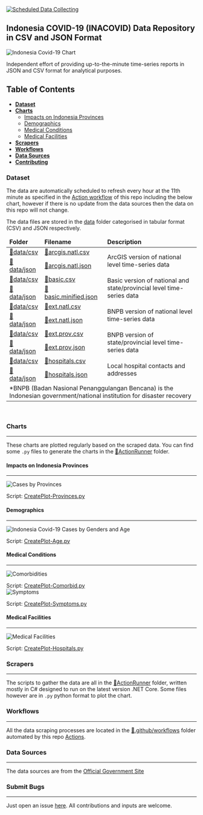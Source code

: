 [![Scheduled Data Collecting](https://github.com/erlange/INACOVID/workflows/Report%20Collecting/badge.svg)](https://github.com/erlange/INACOVID/actions?query=workflow%3A%22Report+Collecting%22)

## Indonesia COVID-19 (INACOVID) Data Repository in CSV and JSON Format

![Indonesia Covid-19 Chart](https://raw.githubusercontent.com/erlange/INACOVID/master/data/plot/inachart.png)


Independent effort of providing up-to-the-minute time-series reports in JSON and CSV format for analytical purposes.

## Table of Contents
* [**Dataset**](#dataset)
* [**Charts**](#charts)
  * [Impacts on Indonesia Provinces](#impacts-on-indonesia-provinces)
  * [Demographics](#demographics)
  * [Medical Conditions](#medical-conditions)
  * [Medical Facilities](#medical-facilities)
* [**Scrapers**](#scrapers)
* [**Workflows**](#workflow)
* [**Data Sources**](#data-sources)
* [**Contributing**](#submit-bugs)


### Dataset
The data are automatically scheduled to refresh every hour at the 11th minute as specified in the [Action workflow](https://github.com/erlange/INACOVID/actions) of this repo including the below chart, however if there is no update from the data sources then the data on this repo will not change.


The data files are stored in the [data](https://github.com/erlange/INACOVID/tree/master/data) folder categorised in tabular format (CSV) and JSON respectively.

<table>
<thead>
<tr>
<td><b>Folder</b></td>
<td><b>Filename</b></td>
<td ><b>Description</b></td>
</thead>
<tbody>
<tr>
<td><a href=https://github.com/erlange/INACOVID/tree/master/data/csv>📁data/csv</a></td>
<td><a href=https://github.com/erlange/INACOVID/blob/master/data/csv/arcgis.natl.csv>📄arcgis.natl.csv</a></td>
<td rowspan=2>ArcGIS version of national level time-series data
</td>
</tr>
<tr>
<td><a href=https://github.com/erlange/INACOVID/tree/master/data/json>📁data/json</a></td>
<td><a href=https://github.com/erlange/INACOVID/blob/master/data/json/arcgis.natl.json>📜arcgis.natl.json</a></td>
</td>
</tr>

<tr>
<td><a href=https://github.com/erlange/INACOVID/tree/master/data/csv>📁data/csv</a></td>
<td><a href=https://github.com/erlange/INACOVID/blob/master/data/csv/basic.csv>📄basic.csv</a></td>
<td rowspan=2>Basic version of national and state/provincial level time-series data
</td>
</tr>
<tr>
<td><a href=https://github.com/erlange/INACOVID/tree/master/data/json>📁data/json</a></td>
<td><a href=https://github.com/erlange/INACOVID/blob/master/data/json/basic.minified.json>📜basic.minified.json</a></td>
</td>
</tr>

<tr>
<td><a href=https://github.com/erlange/INACOVID/tree/master/data/csv>📁data/csv</a></td>
<td><a href=https://github.com/erlange/INACOVID/blob/master/data/csv/ext.natl.csv>📄ext.natl.csv</a></td>
<td rowspan=2>BNPB version of national level time-series data
</td>
</tr>
<tr>
<td><a href=https://github.com/erlange/INACOVID/tree/master/data/json>📁data/json</a></td>
<td><a href=https://github.com/erlange/INACOVID/blob/master/data/json/ext.natl.json>📜ext.natl.json</a></td>
</td>
</tr>

<tr>
<td><a href=https://github.com/erlange/INACOVID/tree/master/data/csv>📁data/csv</a></td>
<td><a href=https://github.com/erlange/INACOVID/blob/master/data/csv/ext.prov.csv>📄ext.prov.csv</a></td>
<td rowspan=2>BNPB version of state/provincial level time-series data
</td>
</tr>
<tr>
<td><a href=https://github.com/erlange/INACOVID/tree/master/data/json>📁data/json</a></td>
<td><a href=https://github.com/erlange/INACOVID/blob/master/data/json/ext.prov.json>📜ext.prov.json</a></td>
</td>
</tr>

<tr>
<td><a href=https://github.com/erlange/INACOVID/tree/master/data/csv>📁data/csv</a></td>
<td><a href=https://github.com/erlange/INACOVID/blob/master/data/csv/hospitals.csv>📄hospitals.csv</a></td>
<td rowspan=2>Local hospital contacts and addresses
</td>
</tr>
<tr>
<td><a href=https://github.com/erlange/INACOVID/tree/master/data/json>📁data/json</a></td>
<td><a href=https://github.com/erlange/INACOVID/blob/master/data/json/hospitals.json>📜hospitals.json</a></td>
</td>
</tr>

<tr>
<td colspan=3>*BNPB (Badan Nasional Penanggulangan Bencana) is the Indonesian government/national institution for disaster recovery</td>
</tr>

</tbody>
</table>
<br>

### Charts
---
These charts are plotted regularly based on the scraped data. You can find some `.py` files to generate the charts in the [📁ActionRunner](https://github.com/erlange/INACOVID/tree/master/ActionRunner) folder.
<br>

#### Impacts on Indonesia Provinces
---
![Cases by Provinces](https://raw.githubusercontent.com/erlange/INACOVID/master/data/plot/inaprovinces.png)

Script: [CreatePlot-Provinces.py](https://github.com/erlange/INACOVID/blob/master/ActionRunner/CreatePlot-Provinces.py)
<br>
#### Demographics
---

![Indonesia Covid-19 Cases by Genders and Age](https://raw.githubusercontent.com/erlange/INACOVID/master/data/plot/inagender.png)

Script: [CreatePlot-Age.py](https://github.com/erlange/INACOVID/blob/master/ActionRunner/CreatePlot-Age.py)
<br>
#### Medical Conditions
---

![Comorbidities](https://raw.githubusercontent.com/erlange/INACOVID/master/data/plot/inacomorbid.png)

Script: [CreatePlot-Comorbid.py](https://github.com/erlange/INACOVID/blob/master/ActionRunner/CreatePlot-Comorbid.py)
<br>
![Symptoms](https://raw.githubusercontent.com/erlange/INACOVID/master/data/plot/inasymptoms.png)

Script: [CreatePlot-Symptoms.py](https://github.com/erlange/INACOVID/blob/master/ActionRunner/CreatePlot-Symptoms.py)
<br>

#### Medical Facilities
---

![Medical Facilities](https://raw.githubusercontent.com/erlange/INACOVID/master/data/plot/inahosp.png)

Script: [CreatePlot-Hospitals.py](https://github.com/erlange/INACOVID/blob/master/ActionRunner/CreatePlot-Hospitals.py)
<br>

### Scrapers
---
The scripts to gather the data are all in the [📁ActionRunner](https://github.com/erlange/INACOVID/tree/master/ActionRunner) folder, written mostly in C# designed to run on the latest version .NET Core.  Some files however are in `.py` python format to plot the chart.

### Workflows
---
All the data scraping processes are located in the [📁.github/workflows](https://github.com/erlange/INACOVID/tree/master/.github/workflows)  folder automated by this repo  [Actions](https://github.com/erlange/INACOVID/actions). 


### Data Sources
---
The data sources are from the [Official Government Site](https://covid19.go.id/peta-sebaran)


### Submit Bugs
---
Just open an issue [here](https://github.com/erlange/INACOVID/issues/new). All contributions and inputs are welcome.

